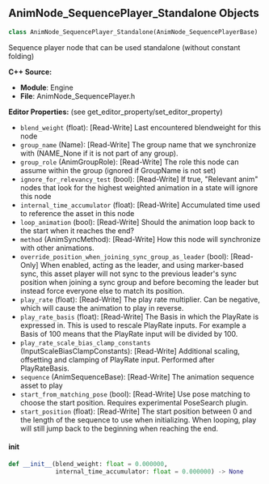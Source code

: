 ## AnimNode_SequencePlayer_Standalone Objects

```python
class AnimNode_SequencePlayer_Standalone(AnimNode_SequencePlayerBase)
```

Sequence player node that can be used standalone (without constant folding)

**C++ Source:**

- **Module**: Engine
- **File**: AnimNode_SequencePlayer.h

**Editor Properties:** (see get_editor_property/set_editor_property)

- ``blend_weight`` (float):  [Read-Write] Last encountered blendweight for this node
- ``group_name`` (Name):  [Read-Write] The group name that we synchronize with (NAME_None if it is not part of any group).
- ``group_role`` (AnimGroupRole):  [Read-Write] The role this node can assume within the group (ignored if GroupName is not set)
- ``ignore_for_relevancy_test`` (bool):  [Read-Write] If true, "Relevant anim" nodes that look for the highest weighted animation in a state will ignore this node
- ``internal_time_accumulator`` (float):  [Read-Write] Accumulated time used to reference the asset in this node
- ``loop_animation`` (bool):  [Read-Write] Should the animation loop back to the start when it reaches the end?
- ``method`` (AnimSyncMethod):  [Read-Write] How this node will synchronize with other animations.
- ``override_position_when_joining_sync_group_as_leader`` (bool):  [Read-Only] When enabled, acting as the leader, and using marker-based sync, this asset player will not sync to the previous leader's sync position when joining a sync group and before becoming the leader but instead force everyone else to match its position.
- ``play_rate`` (float):  [Read-Write] The play rate multiplier. Can be negative, which will cause the animation to play in reverse.
- ``play_rate_basis`` (float):  [Read-Write] The Basis in which the PlayRate is expressed in. This is used to rescale PlayRate inputs.
  For example a Basis of 100 means that the PlayRate input will be divided by 100.
- ``play_rate_scale_bias_clamp_constants`` (InputScaleBiasClampConstants):  [Read-Write] Additional scaling, offsetting and clamping of PlayRate input.
  Performed after PlayRateBasis.
- ``sequence`` (AnimSequenceBase):  [Read-Write] The animation sequence asset to play
- ``start_from_matching_pose`` (bool):  [Read-Write] Use pose matching to choose the start position. Requires experimental PoseSearch plugin.
- ``start_position`` (float):  [Read-Write] The start position between 0 and the length of the sequence to use when initializing. When looping, play will still jump back to the beginning when reaching the end.

<a id="unreal.AnimNode_SequencePlayer_Standalone.__init__"></a>

#### __init__

```python
def __init__(blend_weight: float = 0.000000,
             internal_time_accumulator: float = 0.000000) -> None
```

<a id="unreal.AnimNode_StateResult"></a>